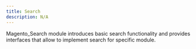 ```yaml
---
title: Search
description: N/A
---
```


Magento_Search module introduces basic search functionality and provides interfaces that allow to implement search for specific module.
